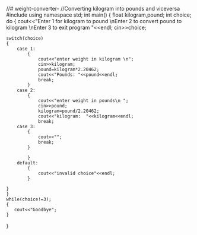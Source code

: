//# weight-converter-
//Converting kilogram into pounds and viceversa
	#include<iostream>
using namespace std;
int main()
{
	float kilogram,pound;
	int choice;
		do
	{
	cout<<"Enter 1 for kilogram to pound \nEnter 2 to convert pound to kilogram \nEnter 3 to exit program "<<endl;
	cin>>choice;

	switch(choice)
	{
		case 1:
			{
				cout<<"enter weight in kilogram \n";
				cin>>kilogram;
				pound=kilogram*2.20462;
				cout<<"Pounds: "<<pound<<endl;
				break;
			}
		case 2:
			{
			    cout<<"enter weight in pounds\n ";
				cin>>pound;
				kilogram=pound/2.20462;
				cout<<"kilogram:  "<<kilogram<<endl;
				break;
		case 3:
			{
				cout<<"";
				break;
			}
				
			}
		default:
			{
				cout<<"invalid choice"<<endl;
			}
		
	}
    }
    while(choice!=3);
	{
	   cout<<"Goodbye";	
	}
}
